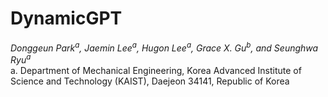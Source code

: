 # DynamicGPT

*Donggeun Park<sup>a</sup>, Jaemin Lee<sup>a</sup>, Hugon Lee<sup>a</sup>, Grace X. Gu<sup>b</sup>, and Seunghwa Ryu<sup>*a</sup>**
<br> a. Department of Mechanical Engineering, Korea Advanced Institute of Science and Technology (KAIST), Daejeon 34141, Republic of Korea
<br>
